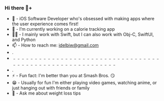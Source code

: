 ### Hi there 👋+


- 📲 - iOS Software Developer who's obsessed with making apps where the user experience comes first!
- 🔭 - I’m currently working on a calorie tracking app
- 🧑‍💻 - I mainly work with Swift, but I can also work with Obj-C, SwiftUI, and Python
- 📫 - How to reach me: idelbiw@gmail.com
- .
- ﹣﹣﹣﹣﹣﹣﹣﹣﹣﹣﹣﹣﹣﹣﹣﹣﹣﹣﹣﹣﹣﹣﹣﹣﹣﹣﹣﹣﹣﹣﹣﹣﹣﹣﹣﹣﹣﹣﹣﹣﹣﹣﹣﹣﹣﹣﹣﹣﹣﹣﹣﹣﹣﹣﹣﹣﹣﹣
- .
- ⚡ - Fun fact: I'm better than you at Smash Bros. 😏
- 😁 - Usually for fun I'm either playing video games, watching anime, or just hanging out with friends or family
- 💬 - Ask me about weight loss tips
